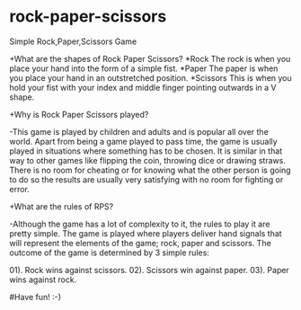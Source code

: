 # rock-paper-scissors
 Simple Rock,Paper,Scissors Game

+What are the shapes of Rock Paper Scissors?
*Rock The rock is when you place your hand into the form of a simple fist.
*Paper The paper is when you place your hand in an outstretched position.
*Scissors This is when you hold your fist with your index and middle finger pointing outwards in a V shape.

+Why is Rock Paper Scissors played?

-This game is played by children and adults and is popular all over the world. Apart from being a game played to pass time, the game is usually played in situations where something has to be chosen. It is similar in that way to other games like flipping the coin, throwing dice or drawing straws. There is no room for cheating or for knowing what the other person is going to do so the results are usually very satisfying with no room for fighting or error.

+What are the rules of RPS?

-Although the game has a lot of complexity to it, the rules to play it are pretty simple. The game is played where players deliver hand signals that will represent the elements of the game; rock, paper and scissors. The outcome of the game is determined by 3 simple rules:

01). Rock wins against scissors. 
02). Scissors win against paper. 
03). Paper wins against rock.

#Have fun! :-)
